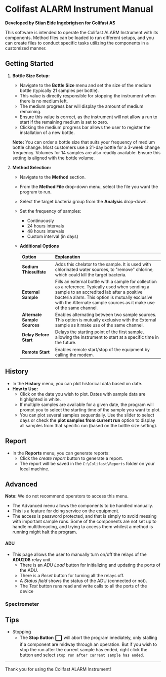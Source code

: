 # Colifast ALARM Instrument Manual

**Developed by Stian Eide Ingebrigtsen for Colifast AS**

This software is intended to operate the Colifast ALARM Instrument with its components. Method files can be loaded to run different setups, and you can create files to conduct specific tasks utilizing the components in a customized manner.

## Getting Started

1. **Bottle Size Setup:**
   - Navigate to the **Bottle Size** menu and set the size of the medium bottle (typically 21 samples per bottle). 
   - This value is directly responsible for stopping the instrument when there is no medium left.
   - The medium progress bar will display the amount of medium remaining.
   - Ensure this value is correct, as the instrument will not allow a run to start if the remaining medium is set to zero.
   - Clicking the medium progress bar allows the user to register the installation of a new bottle.

   **Note:** You can order a bottle size that suits your frequency of medium bottle change. Most customers use a 21-day bottle for a 3-week change frequency. Volumes for 14 samples are also readily available. Ensure this setting is aligned with the bottle volume.

2. **Method Selection:**
   - Navigate to the **Method** section.
   - From the **Method File** drop-down menu, select the file you want the program to run.
   - Select the target bacteria group from the **Analysis** drop-down.
   - Set the frequency of samples:
     - Continuously
     - 24 hours intervals
     - 48 hours intervals
     - Custom interval (in days)

    - **Additional Options**
        
        | **Option**                    | **Explanation**                                                                                                                                                       |
        |--------------------------------|----------------------------------------------------------------------------------------------------------------------------------------------------------------------|
        | **Sodium Thiosulfate**         | Adds this chelator to the sample. It is used with chlorinated water sources, to "remove" chlorine, which could kill the target bacteria.                                                            |
        | **External Sample**            | Fills an external bottle with a sample for collection as a reference. Typically used when sending a sample to an accredited lab after a positive bacteria alarm. This option is mutually exclusive with the Alternate sample sources as it make use of the same channel.      |
        | **Alternate Sample Sources**   | Enables alternating between two sample sources. This option is mutually exclusive with the External sample as it make use of the same channel.                                            |
        | **Delay Before Start**         | Delays the starting point of the first sample, allowing the instrument to start at a specific time in the future.                                                     |
        | **Remote Start**               | Enables remote start/stop of the equipment by calling the modem.                                                                                                      |

## History

- In the **History** menu, you can plot historical data based on date. 
- **How to Use:**
  - Click on the date you wish to plot. Dates with sample data are highlighted in white. 
  - If multiple samples are available for a given date, the program will prompt you to select the starting time of the sample you want to plot.
  - You can plot several samples sequentially. Use the slider to select days or check the **plot samples from current run** option to display all samples from that specific run (based on the bottle size setting).

## Report

- In the **Reports** menu, you can generate reports:
  - Click the *create report* button to generate a report.
  - The report will be saved in the `C:\Colifast\Reports` folder on your local machine.


## Advanced

**Note:** We do not recommend operators to access this menu.

- The Advanced menu allows the components to be handled manually. 
- This is a feature for doing service on the equipment.
- The access is password protected, and that is simply to avoid messing with important sample runs. Some of the components are not set up to handle multithreading, and trying to access them whilest a method is running might halt the program.

#### ADU

- This page allows the user to manually turn on/off the relays of the **ADU208** relay unit. 
    - There is an *ADU Load* button for initializing and updating the ports of the ADU. 
    - There is a *Reset* button for turning all the relays off.
    - A *Status field* shows the status of the ADU (connected or not).
    - The *Test* button runs read and write calls to all the ports of the device

### Spectrometer



## Tips

- Stopping
    - The **Stop Button**  <img src="icons\square.svg" alt="stop button" style="width: 24px; height: auto; vertical-align: middle;">
  will abort the program imediately, only stalling if a component are midway through an operation. But if you wish to stop the run after the current sample has ended, right click the button and select `stop run after current sample has ended`.

---

Thank you for using the Colifast ALARM Instrument!
